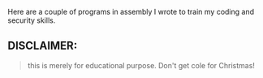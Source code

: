 Here are a couple of programs in assembly I wrote to train my coding and security skills.

## DISCLAIMER:
> this is merely for educational purpose. Don't get cole for Christmas!
